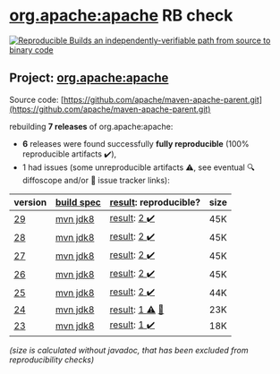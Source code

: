 [org.apache:apache](https://central.sonatype.com/artifact/org.apache/apache/versions) RB check
=======

[![Reproducible Builds](https://reproducible-builds.org/images/logos/rb.svg) an independently-verifiable path from source to binary code](https://reproducible-builds.org/)

## Project: [org.apache:apache](https://central.sonatype.com/artifact/org.apache/apache/versions)

Source code: [https://github.com/apache/maven-apache-parent.git](https://github.com/apache/maven-apache-parent.git)

rebuilding **7 releases** of org.apache:apache:
- **6** releases were found successfully **fully reproducible** (100% reproducible artifacts :heavy_check_mark:),
- 1 had issues (some unreproducible artifacts :warning:, see eventual :mag: diffoscope and/or :memo: issue tracker links):

| version | [build spec](/BUILDSPEC.md) | [result](https://reproducible-builds.org/docs/jvm/): reproducible? | size |
| -- | --------- | ------ | -- |
| [29](https://search.maven.org/artifact/org.apache/apache/29/pom) | [mvn jdk8](apache-29.buildspec) | [result](apache-29.buildinfo): [2 :heavy_check_mark: ](apache-29.buildcompare) | 45K |
| [28](https://search.maven.org/artifact/org.apache/apache/28/pom) | [mvn jdk8](apache-28.buildspec) | [result](apache-28.buildinfo): [2 :heavy_check_mark: ](apache-28.buildcompare) | 45K |
| [27](https://search.maven.org/artifact/org.apache/apache/27/pom) | [mvn jdk8](apache-27.buildspec) | [result](apache-27.buildinfo): [2 :heavy_check_mark: ](apache-27.buildcompare) | 45K |
| [26](https://search.maven.org/artifact/org.apache/apache/26/pom) | [mvn jdk8](apache-26.buildspec) | [result](apache-26.buildinfo): [2 :heavy_check_mark: ](apache-26.buildcompare) | 45K |
| [25](https://search.maven.org/artifact/org.apache/apache/25/pom) | [mvn jdk8](apache-25.buildspec) | [result](apache-25.buildinfo): [2 :heavy_check_mark: ](apache-25.buildcompare) | 44K |
| [24](https://search.maven.org/artifact/org.apache/apache/24/pom) | [mvn jdk8](apache-24.buildspec) | [result](apache-24.buildinfo): [ 1 :warning:](apache-24.buildcompare) [:memo:](https://issues.apache.org/jira/browse/MPOM-265) | 23K |
| [23](https://search.maven.org/artifact/org.apache/apache/23/pom) | [mvn jdk8](apache-23.buildspec) | [result](apache-23.buildinfo): [1 :heavy_check_mark: ](apache-23.buildcompare) | 18K |

<i>(size is calculated without javadoc, that has been excluded from reproducibility checks)</i>
